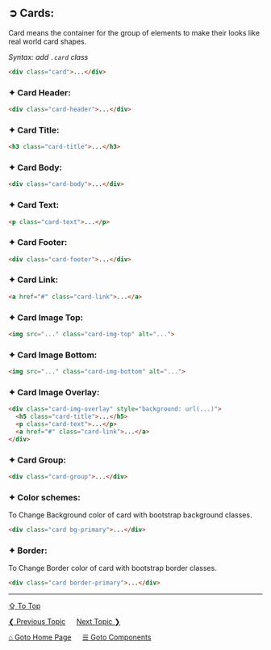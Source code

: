 ## &#10162; Cards:
Card means the container for the group of elements to make their looks like real world card shapes.

*Syntax: add `.card` class*
```html
<div class="card">...</div>
```

### &#10022; Card Header:
```html
<div class="card-header">...</div>
```

### &#10022; Card Title:
```html
<h3 class="card-title">...</h3>
```

### &#10022; Card Body:
```html
<div class="card-body">...</div>
```

### &#10022; Card Text:
```html
<p class="card-text">...</p>
```

### &#10022; Card Footer:
```html
<div class="card-footer">...</div>
```

### &#10022; Card Link:
```html
<a href="#" class="card-link">...</a>
```

### &#10022; Card Image Top:
```html
<img src="..." class="card-img-top" alt="...">
```

### &#10022; Card Image Bottom:
```html
<img src="..." class="card-img-bottom" alt="...">
```

### &#10022; Card Image Overlay:
```html
<div class="card-img-overlay" style="background: url(...)">
  <h5 class="card-title">...</h5>
  <p class="card-text">...</p>
  <a href="#" class="card-link">...</a>
</div>
```

### &#10022; Card Group:
```html
<div class="card-group">...</div>
```

### &#10022; Color schemes:
To Change Background color of card with bootstrap background classes.

```html
<div class="card bg-primary">...</div>
```

### &#10022; Border:
To Change Border color of card with bootstrap border classes.

```html
<div class="card border-primary">...</div>
```

---
[&#8682; To Top](#-cards)

[&#10094; Previous Topic](./components.close-button.md) &emsp; [Next Topic &#10095;](./components.carousel.md)

[&#8962; Goto Home Page](../../README.md) &emsp; [&#9776; Goto Components](./components.md)